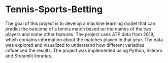 # Tennis-Sports-Betting
The goal of this project is to develop a machine learning model that can predict the outcome of a tennis match based on the names of the two players and some other features. The project uses ATP data from 2018, which contains information about the matches played in that year. The data was explored and visualized to understand how different variables influenced the results. The project was implemented using Python, Sklearn and Streamlit libraries.
